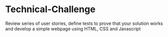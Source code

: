 # Technical-Challenge
Review series of user stories, define tests to prove that your solution works and develop a simple webpage using HTML, CSS and Javascript
